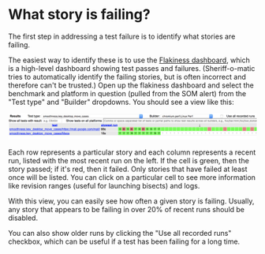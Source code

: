 # What story is failing?

The first step in addressing a test failure is to identify what stories are failing.

The easiest way to identify these is to use the [Flakiness dashboard](https://test-results.appspot.com/dashboards/flakiness_dashboard.html#testType=blink_perf.canvas), which is a high-level dashboard showing test passes and failures. (Sheriff-o-matic tries to automatically identify the failing stories, but is often incorrect and therefore can't be trusted.) Open up the flakiness dashboard and select the benchmark and platform in question (pulled from the SOM alert) from the "Test type" and "Builder" dropdowns. You should see a view like this:

![The flakiness dashboard](flakiness_dashboard.png)

Each row represents a particular story and each column represents a recent run, listed with the most recent run on the left. If the cell is green, then the story passed; if it's red, then it failed. Only stories that have failed at least once will be listed. You can click on a particular cell to see more information like revision ranges (useful for launching bisects) and logs.

With this view, you can easily see how often a given story is failing. Usually, any story that appears to be failing in over 20% of recent runs should be disabled.

You can also show older runs by clicking the "Use all recorded runs" checkbox, which can be useful if a test has been failing for a long time.

